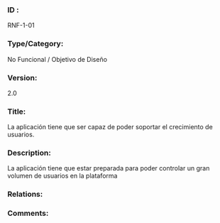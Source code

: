 ### ID : 
RNF-1-01

### Type/Category:
No Funcional / Objetivo de Diseño

### Version:
2.0

### Title:
La aplicación tiene que ser capaz de poder soportar el crecimiento de usuarios.

### Description:
La aplicación tiene que estar preparada para poder controlar un gran volumen de usuarios en la plataforma 

### Relations:


### Comments:

